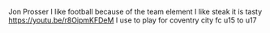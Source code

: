 Jon Prosser
I like football because of the team element
I like steak it is tasty
https://youtu.be/r8OipmKFDeM
I use to play for coventry city fc u15 to u17
